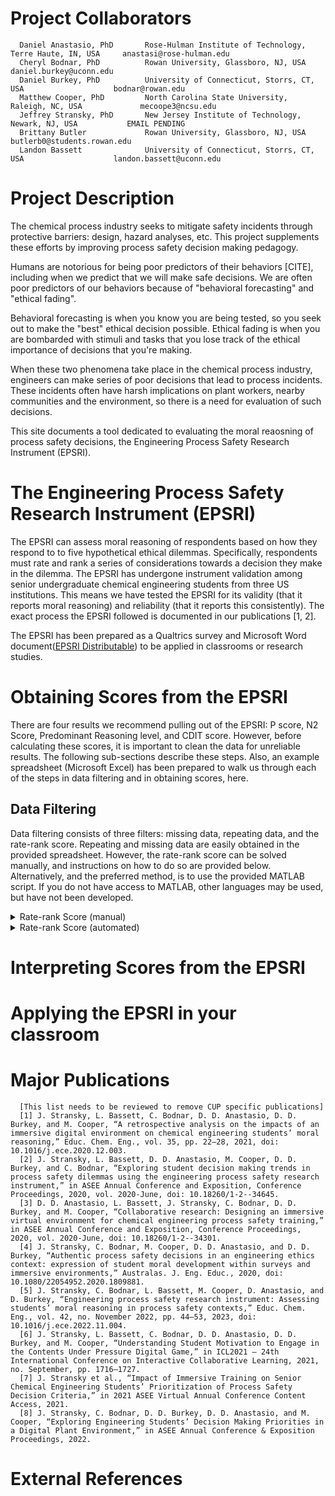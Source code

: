 # Project Collaborators
      Daniel Anastasio, PhD       Rose-Hulman Institute of Technology, Terre Haute, IN, USA     anastasi@rose-hulman.edu
      Cheryl Bodnar, PhD          Rowan University, Glassboro, NJ, USA                          daniel.burkey@uconn.edu
      Daniel Burkey, PhD          University of Connecticut, Storrs, CT, USA                    bodnar@rowan.edu
      Matthew Cooper, PhD         North Carolina State University, Raleigh, NC, USA             mecoope3@ncsu.edu
      Jeffrey Stransky, PhD       New Jersey Institute of Technology, Newark, NJ, USA           EMAIL PENDING
      Brittany Butler             Rowan University, Glassboro, NJ, USA                          butlerb0@students.rowan.edu
      Landon Bassett              University of Connecticut, Storrs, CT, USA                    landon.bassett@uconn.edu

# Project Description

The chemical process industry seeks to mitigate safety incidents through protective barriers: design, hazard analyses, etc. This project supplements these efforts by improving process safety decision making pedagogy.

Humans are notorious for being poor predictors of their behaviors [CITE], including when we predict that we will make safe decisions. We are often poor predictors of our behaviors because of "behavioral forecasting" and "ethical fading". 

Behavioral forecasting is when you know you are being tested, so you seek out to make the "best" ethical decision possible. Ethical fading is when you are bombarded with stimuli and tasks that you lose track of the ethical importance of decisions that you're making.

When these two phenomena take place in the chemical process industry, engineers can make series of poor decisions that lead to process incidents. These incidents often have harsh implications on plant workers, nearby communities and the environment, so there is a need for evaluation of such decisions.

This site documents a tool dedicated to evaluating the moral reaosning of process safety decisions, the Engineering Process Safety Research Instrument (EPSRI).

# The Engineering Process Safety Research Instrument (EPSRI)
 
The EPSRI can assess moral reasoning of respondents based on how they respond to to five hypothetical ethical dilemmas. Specifically, respondents must rate and rank a series of considerations towards a decision they make in the dilemma. The EPSRI has undergone instrument validation among senior undergraduate chemical engineering students from three US institutions. This means we have tested the EPSRI for its validity (that it reports moral reasoning) and reliability (that it reports this consistently). The exact process the EPSRI followed is documented in our publications [1, 2].

 The EPSRI has been prepared as a Qualtrics survey and Microsoft Word document([EPSRI Distributable](https://github.com/jefskyy/Process-Safety-Decision-Making/tree/main/EPSRI%20Distributable)) to be applied in classrooms or research studies.

# Obtaining Scores from the EPSRI

There are four results we recommend pulling out of the EPSRI: P score, N2 Score, Predominant Reasoning level, and CDIT score. However, before calculating these scores, it is important to clean the data for unreliable results. The following sub-sections describe these steps. Also, an example spreadsheet (Microsoft Excel) has been prepared to walk us through each of the steps in data filtering and in obtaining scores, here.

## Data Filtering
Data filtering consists of three filters: missing data, repeating data, and the rate-rank score. Repeating and missing data are easily obtained in the provided spreadsheet. However, the rate-rank score can be solved manually, and instructions on how to do so are provided below. Alternatively, and the preferred method, is to use the provided  MATLAB script. If you do not have access to MATLAB, other languages may be used, but have not been developed.

<details>
  <summary>Rate-rank Score (manual)</summary>

Next to the students ranks, make a table that resembles the one shown below (if its not there already in the provided template).
<img width="684" alt="Picture1" src="https://github.com/jefskyy/Process-Safety-Decision-Making/assets/44849178/d2dff9d7-dbf5-457f-91fb-4ff842bb570a">

To begin the rate-rank score, look at the items the student has ranked. Starting with the first ranked item, find the rating for the item. If there are no items rated higher than that item, put a 0 under the “most” column. If there is an item or items that are rated higher, it is an “inconsistency.” Put the number of inconsistencies in the “most” column. Continue this for the remaining items for all of the students. Once this is completed, move to the “rate-rank” score section of the table. Under the “most” column, multiply the number of inconsistencies in the “most” column from the first section. Second is multiplied by three, third is multiplied by two and fourth is multiplied by one. Under the “score” column, find the total of the values for the rate-rank score. A sample calculation is given below. 
<img width="731" alt="Picture 2" src="https://github.com/jefskyy/Process-Safety-Decision-Making/assets/44849178/1ca62db7-1370-4c48-ab71-68aeaee04bd1">

The first ranked item was item five, which was rated four. No item was rated higher than that item, so there are no inconsistencies. Item 6 was rated 3. There are four items rated higher than item 6 (3, 5, 9 and 11), however, item 5 was ranked higher than item six so it does not count as an inconsistency. There are only three inconsistencies for the second ranked item. Item 8 was was rated 1. There are ten items rated higher than item 8, however, items 5 and 6 were ranked higher than item 8 so they do not count as inconsistencies. There are 8 inconsistencies for the third ranked item. Item 3 was rated 4. There are no items rated higher than item 3, so there are no inconsistencies at this level. The above table should look like the one below.
<img width="714" alt="Picture3" src="https://github.com/jefskyy/Process-Safety-Decision-Making/assets/44849178/c04b8e60-fe82-49bf-b9aa-c13b34a9f823">

The rate-rank score for this student on this dilemma is 25. Complete this for all the students for every dilemma. Once this is done, go back to the master table that summarizes all of the tests. Add all of the scores for each students to find their rate-rank score. In order to find the cut-off value, you have to determine the highest possible rate-rank score. This can be found using the below equation.
<img width="682" alt="Picture4" src="https://github.com/jefskyy/Process-Safety-Decision-Making/assets/44849178/01a1565f-ccd1-4768-96ed-b10c30c943ab">

Where N is the number of items for that dilemma and n is the number of dilemmas. The cut-off score is one third of the highest possible rate rank score. 


<details>
  <summary>Tips for manually calculating the rate-rank socre</summary>
      * Give yourself a lot of time to find the rate-rank score when calculating manually. 
      * Make an initial run through the dilemma where you only record the students who would have a 0 rate-rank score. As soon as you come across a student where you have 0 count of inconsistencies, skip it and come back to it. This is a lot easier on your head. 
      * If a student is missing a rate for an item, it counts as an inconsistency. 
      * If a student ranks an item but there is no rate for it, all of the items (except for the items ranked higher than that one) are considered inconsistencies. For example, in the previous example, it the student ranked item 3 as fourth, but did not rate item three, there would be nine inconsistencies. 
* If a student ranks a consideration which is not in the Dilema, all of the items (except for the items ranked higher than that one) are considered inconsistencies.
* If a student ranks a consideration twice, both rank occurrences are considered inconsistencies. 

</details>






</details>

<details>
  <summary>Rate-rank Score (automated)</summary>

Video instructions: https://youtu.be/VMCIeS56H8E
[MATLAB Script]([url](https://github.com/jefskyy/Process-Safety-Decision-Making/blob/main/RateRankOrganizer.m))


</details>



# Interpreting Scores from the EPSRI

# Applying the EPSRI in your classroom


# Major Publications
      [This list needs to be reviewed to remove CUP specific publications]
      [1] J. Stransky, L. Bassett, C. Bodnar, D. D. Anastasio, D. D. Burkey, and M. Cooper, “A retrospective analysis on the impacts of an immersive digital environment on chemical engineering students’ moral reasoning,” Educ. Chem. Eng., vol. 35, pp. 22–28, 2021, doi: 10.1016/j.ece.2020.12.003.
      [2] J. Stransky, L. Bassett, D. D. Anastasio, M. Cooper, D. D. Burkey, and C. Bodnar, “Exploring student decision making trends in process safety dilemmas using the engineering process safety research instrument,” in ASEE Annual Conference and Exposition, Conference Proceedings, 2020, vol. 2020-June, doi: 10.18260/1-2--34645.
      [3] D. D. Anastasio, L. Bassett, J. Stransky, C. Bodnar, D. D. Burkey, and M. Cooper, “Collaborative research: Designing an immersive virtual environment for chemical engineering process safety training,” in ASEE Annual Conference and Exposition, Conference Proceedings, 2020, vol. 2020-June, doi: 10.18260/1-2--34301.
      [4] J. Stransky, C. Bodnar, M. Cooper, D. D. Anastasio, and D. D. Burkey, “Authentic process safety decisions in an engineering ethics context: expression of student moral development within surveys and immersive environments,” Australas. J. Eng. Educ., 2020, doi: 10.1080/22054952.2020.1809881.
      [5] J. Stransky, C. Bodnar, L. Bassett, M. Cooper, D. Anastasio, and D. Burkey, “Engineering process safety research instrument: Assessing students’ moral reasoning in process safety contexts,” Educ. Chem. Eng., vol. 42, no. November 2022, pp. 44–53, 2023, doi: 10.1016/j.ece.2022.11.004.
      [6] J. Stransky, L. Bassett, C. Bodnar, D. D. Anastasio, D. D. Burkey, and M. Cooper, “Understanding Student Motivation to Engage in the Contents Under Pressure Digital Game,” in ICL2021 – 24th International Conference on Interactive Collaborative Learning, 2021, no. September, pp. 1716–1727.
      [7] J. Stransky et al., “Impact of Immersive Training on Senior Chemical Engineering Students’ Prioritization of Process Safety Decision Criteria,” in 2021 ASEE Virtual Annual Conference Content Access, 2021.
      [8] J. Stransky, C. Bodnar, D. D. Burkey, D. D. Anastasio, and M. Cooper, “Exploring Engineering Students’ Decision Making Priorities in a Digital Plant Environment,” in ASEE Annual Conference & Exposition Proceedings, 2022.

# External References
